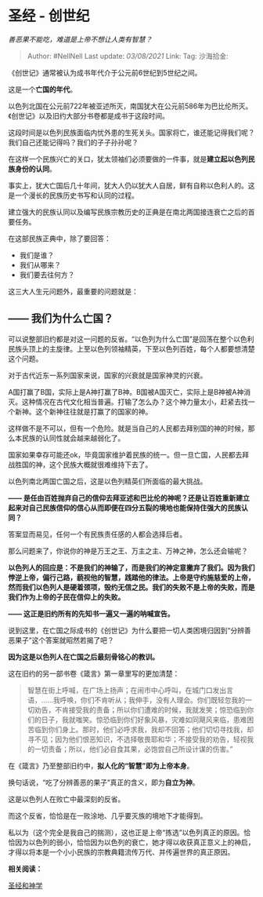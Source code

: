 # 圣经 - 创世纪
*善恶果不能吃，难道是上帝不想让人类有智慧？*

> Author: #NellNell
> Last update: *03/08/2021*
> Link:
> Tag:
> 沙海拾金:

《创世记》通常被认为成书年代介于公元前6世纪到5世纪之间。

这是一个**亡国的年代**。

以色列北国在公元前722年被亚述所灭，南国犹大在公元前586年为巴比伦所灭。《创世记》以及旧约大部分书卷都是成书于这段时间。

这段时间是以色列民族面临内忧外患的生死关头。国家将亡，谁还能记得我们呢？我们自己还能记得吗？我们的子子孙孙呢？

在这样一个民族兴亡的关口，犹太领袖们必须要做的一件事，就是**建立起以色列民族身份的认同**。

事实上，犹大亡国后几十年间，犹大人仍以犹大人自居，鲜有自称以色利人的。这是一个漫长的民族历史书写和认同的过程。

建立强大的民族认同以及编写民族宗教历史的正典是在南北两国接连衰亡之后的首要任务。

在这部民族正典中，除了要回答：

-   我们是谁？
-   我们从哪来？
-   我们要去往何方？

这三大人生元问题外，最重要的问题就是：

## **—— 我们为什么亡国？**

可以说整部旧约都是对这一问题的反省。“以色列为什么亡国”是回荡在整个以色利民族头顶上的主旋律。上至以色列领袖精英，下至以色列百姓，每个人都要想清楚这个问题。

对于古代近东一系列国家来说，国家的兴衰就是国家神灵的兴衰。

A国打赢了B国，实际上是A神打赢了B神。B国被A国灭亡，实际上是B神被A神消灭。这种情况在古代文化相当普遍。打输了怎么办？这个神力量太小，赶紧去找一个新神。这个新神往往就是打赢了的国家的神。

这样做不是不可以，但有一个危险。就是当自己的人民都去拜别国的神的时候，那么本民族的认同性就会越来越弱化了。

国家如果幸存可能还ok，毕竟国家维护着民族的统一。但一旦亡国，人民都去拜战胜国的神，这个民族大概就很难维持下去了。

以色列南北两国亡国之后，这是以色列精英们所面临的最大挑战。

**—— 是任由百姓抛弃自己的信仰去拜亚述和巴比伦的神呢？还是让百姓重新建立起来对自己民族信仰的信心从而即便在四分五裂的境地也能保持住强大的民族认同？**

答案显而易见，任何一个有民族责任感的人都会选择后者。

那么问题来了，你说你的神是万王之王、万主之主、万神之神，怎么还会输呢？

**以色列人的回应是：不是我们的神输了，而是我们的神定意撇弃了我们。因为我们悖逆上帝，偏行己路，藐视他的智慧，践踏他的律法。上帝是守约施慈爱的上帝，然而我们以色列人是硬着颈项，毁约无信之民。我们的失败不是上帝的失败，而是我们作为上帝的子民在信仰上的失败。**

**—— 这正是旧约所有的先知书一遍又一遍的呐喊宣告。**

说到这里，在亡国之际成书的《创世记》为什么要把一切人类困境归因到“分辨善恶果子”这个答案就昭然若揭了吧？

**因为这是以色列人在亡国之后最刻骨铭心的教训。**

这在旧约的另一部书卷《箴言》第一章里写的更加清楚：

> 智慧在街上呼喊，在广场上扬声；在闹市中心呼叫，在城门口发出言语，……我呼唤，你们不肯听从；我伸手，没有人理会。你们既轻忽我的一切劝告，不肯接受我的责备；所以你们遭难的时候，我就发笑；惊恐临到你们的日子，我就嗤笑。惊恐临到你们好象风暴，灾难如同飓风来临，患难困苦临到你们身上。那时，他们必呼求我，我却不回答；他们切切寻找我，却寻不见；因为他们恨恶知识，不选择敬畏耶和华；不接受我的劝告，轻视我的一切责备；所以，他们必自食其果，必饱尝自己所设计谋的伤害。”

在《箴言》乃至整部旧约中，**拟人化的“智慧”即为上帝本身**。

换句话说，“吃了分辨善恶的果子”真正的含义，即为**自立为神**。

这是以色列人在败亡中最深刻的反省。

而这个反省，恰恰是在一败涂地、几乎要灭族的境地下才能得到。

私以为（这个完全是我自己的揣测），这也正是上帝“拣选”以色列真正的原因。恰恰因为以色列的弱小，恰恰因为以色列的衰亡，她才得以收获真正意义上的神启，才得以将本是一个小小民族的宗教典籍流传万代、并传遍世界的真正原因。

**相关阅读：**

[圣经和神学](https://www.zhihu.com/collection/313814574)
